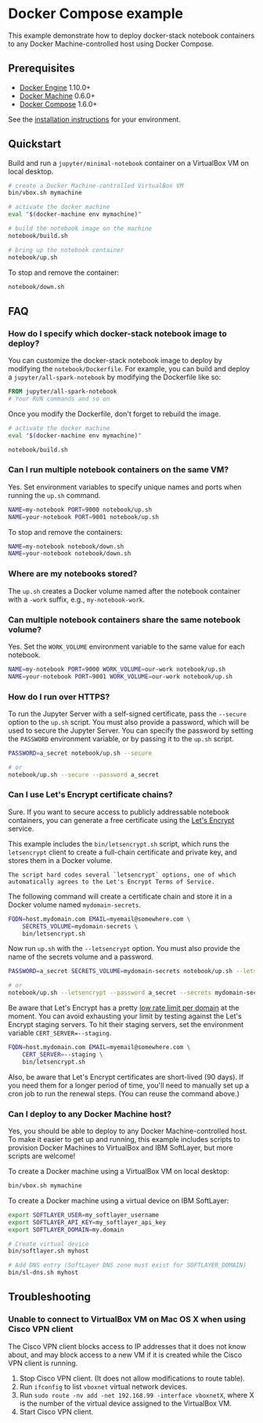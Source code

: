 # Docker Compose example

This example demonstrate how to deploy docker-stack notebook containers to any Docker Machine-controlled host using Docker Compose.

## Prerequisites

- [Docker Engine](https://docs.docker.com/engine/) 1.10.0+
- [Docker Machine](https://docs.docker.com/machine/) 0.6.0+
- [Docker Compose](https://docs.docker.com/compose/) 1.6.0+

See the [installation instructions](https://docs.docker.com/engine/installation/) for your environment.

## Quickstart

Build and run a `jupyter/minimal-notebook` container on a VirtualBox VM on local desktop.

```bash
# create a Docker Machine-controlled VirtualBox VM
bin/vbox.sh mymachine

# activate the docker machine
eval "$(docker-machine env mymachine)"

# build the notebook image on the machine
notebook/build.sh

# bring up the notebook container
notebook/up.sh
```

To stop and remove the container:

```bash
notebook/down.sh
```

## FAQ

### How do I specify which docker-stack notebook image to deploy?

You can customize the docker-stack notebook image to deploy by modifying the `notebook/Dockerfile`.
For example, you can build and deploy a `jupyter/all-spark-notebook` by modifying the Dockerfile like so:

```dockerfile
FROM jupyter/all-spark-notebook
# Your RUN commands and so on
```

Once you modify the Dockerfile, don't forget to rebuild the image.

```bash
# activate the docker machine
eval "$(docker-machine env mymachine)"

notebook/build.sh
```

### Can I run multiple notebook containers on the same VM?

Yes. Set environment variables to specify unique names and ports when running the `up.sh` command.

```bash
NAME=my-notebook PORT=9000 notebook/up.sh
NAME=your-notebook PORT=9001 notebook/up.sh
```

To stop and remove the containers:

```bash
NAME=my-notebook notebook/down.sh
NAME=your-notebook notebook/down.sh
```

### Where are my notebooks stored?

The `up.sh` creates a Docker volume named after the notebook container with a `-work` suffix, e.g., `my-notebook-work`.

### Can multiple notebook containers share the same notebook volume?

Yes. Set the `WORK_VOLUME` environment variable to the same value for each notebook.

```bash
NAME=my-notebook PORT=9000 WORK_VOLUME=our-work notebook/up.sh
NAME=your-notebook PORT=9001 WORK_VOLUME=our-work notebook/up.sh
```

### How do I run over HTTPS?

To run the Jupyter Server with a self-signed certificate, pass the `--secure` option to the `up.sh` script.
You must also provide a password, which will be used to secure the Jupyter Server.
You can specify the password by setting the `PASSWORD` environment variable, or by passing it to the `up.sh` script.

```bash
PASSWORD=a_secret notebook/up.sh --secure

# or
notebook/up.sh --secure --password a_secret
```

### Can I use Let's Encrypt certificate chains?

Sure. If you want to secure access to publicly addressable notebook containers, you can generate a free certificate using the [Let's Encrypt](https://letsencrypt.org) service.

This example includes the `bin/letsencrypt.sh` script, which runs the `letsencrypt` client to create a full-chain certificate and private key, and stores them in a Docker volume.

```{note}
The script hard codes several `letsencrypt` options, one of which automatically agrees to the Let's Encrypt Terms of Service.
```

The following command will create a certificate chain and store it in a Docker volume named `mydomain-secrets`.

```bash
FQDN=host.mydomain.com EMAIL=myemail@somewhere.com \
    SECRETS_VOLUME=mydomain-secrets \
    bin/letsencrypt.sh
```

Now run `up.sh` with the `--letsencrypt` option.
You must also provide the name of the secrets volume and a password.

```bash
PASSWORD=a_secret SECRETS_VOLUME=mydomain-secrets notebook/up.sh --letsencrypt

# or
notebook/up.sh --letsencrypt --password a_secret --secrets mydomain-secrets
```

Be aware that Let's Encrypt has a pretty [low rate limit per domain](https://community.letsencrypt.org/t/public-beta-rate-limits/4772/3) at the moment.
You can avoid exhausting your limit by testing against the Let's Encrypt staging servers.
To hit their staging servers, set the environment variable `CERT_SERVER=--staging`.

```bash
FQDN=host.mydomain.com EMAIL=myemail@somewhere.com \
    CERT_SERVER=--staging \
    bin/letsencrypt.sh
```

Also, be aware that Let's Encrypt certificates are short-lived (90 days).
If you need them for a longer period of time, you'll need to manually set up a cron job to run the renewal steps.
(You can reuse the command above.)

### Can I deploy to any Docker Machine host?

Yes, you should be able to deploy to any Docker Machine-controlled host.
To make it easier to get up and running, this example includes scripts to provision Docker Machines to VirtualBox and IBM SoftLayer, but more scripts are welcome!

To create a Docker machine using a VirtualBox VM on local desktop:

```bash
bin/vbox.sh mymachine
```

To create a Docker machine using a virtual device on IBM SoftLayer:

```bash
export SOFTLAYER_USER=my_softlayer_username
export SOFTLAYER_API_KEY=my_softlayer_api_key
export SOFTLAYER_DOMAIN=my.domain

# Create virtual device
bin/softlayer.sh myhost

# Add DNS entry (SoftLayer DNS zone must exist for SOFTLAYER_DOMAIN)
bin/sl-dns.sh myhost
```

## Troubleshooting

### Unable to connect to VirtualBox VM on Mac OS X when using Cisco VPN client

The Cisco VPN client blocks access to IP addresses that it does not know about, and may block access to a new VM if it is created while the Cisco VPN client is running.

1. Stop Cisco VPN client. (It does not allow modifications to route table).
2. Run `ifconfig` to list `vboxnet` virtual network devices.
3. Run `sudo route -nv add -net 192.168.99 -interface vboxnetX`, where X is the number of the virtual device assigned to the VirtualBox VM.
4. Start Cisco VPN client.
